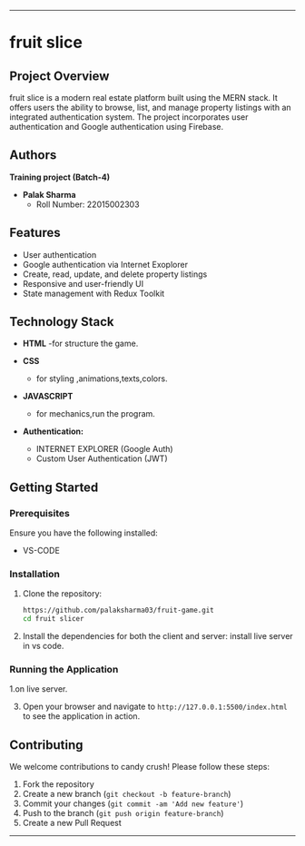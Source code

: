 

---

# fruit slice

## Project Overview

fruit slice is a modern real estate platform built using the MERN stack. It offers users the ability to browse, list, and manage property listings with an integrated authentication system. The project incorporates user authentication  and Google authentication using Firebase.

## Authors
   **Training project (Batch-4)**

- **Palak Sharma**
  - Roll Number: 22015002303

## Features

- User authentication 
- Google authentication via Internet Exoplorer
- Create, read, update, and delete property listings
- Responsive and user-friendly UI
- State management with Redux Toolkit

## Technology Stack

- **HTML**
  -for structure the game.
  
  

- **CSS**
  - for styling ,animations,texts,colors.

- **JAVASCRIPT**
  - for mechanics,run the program.

- **Authentication:**
  - INTERNET EXPLORER (Google Auth)
  - Custom User Authentication (JWT)

## Getting Started

### Prerequisites

Ensure you have the following installed:

- VS-CODE

### Installation

1. Clone the repository:
   ```bash
   https://github.com/palaksharma03/fruit-game.git
   cd fruit slicer
   

2. Install the dependencies for both the client and server:
   install live server in vs code.

   
   
### Running the Application

1.on live server.

3. Open your browser and navigate to `http://127.0.0.1:5500/index.html` to see the application in action.

## Contributing

We welcome contributions to candy crush! Please follow these steps:

1. Fork the repository
2. Create a new branch (`git checkout -b feature-branch`)
3. Commit your changes (`git commit -am 'Add new feature'`)
4. Push to the branch (`git push origin feature-branch`)
5. Create a new Pull Request



---

